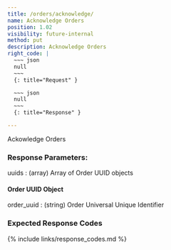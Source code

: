 ```yaml
---
title: /orders/acknowledge/
name: Acknowledge Orders
position: 1.02
visibility: future-internal
method: put
description: Acknowledge Orders
right_code: |
  ~~~ json
  null
  ~~~
  {: title="Request" }

  ~~~ json
  null
  ~~~
  {: title="Response" }

---
```

Ackowledge Orders

### Response Parameters:

uuids
: (array) Array of Order UUID objects

#### Order UUID Object

order_uuid
: (string) Order Universal Unique Identifier

### Expected Response Codes

{% include links/response_codes.md %}
